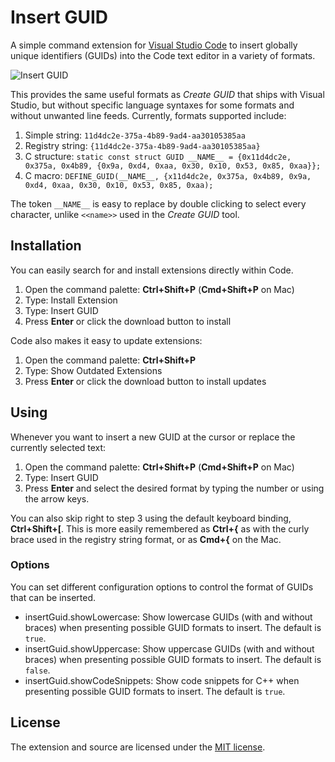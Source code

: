 # Insert GUID

A simple command extension for [Visual Studio Code](https://code.visualstudio.com) to insert globally unique identifiers (GUIDs) into the Code text editor in a variety of formats.

![Insert GUID](https://media.giphy.com/media/3danYPtfh3iQBjd6ef/giphy.gif)

This provides the same useful formats as _Create GUID_ that ships with Visual Studio, but without specific language syntaxes for some formats and without unwanted line feeds. Currently, formats supported include:

1. Simple string: `11d4dc2e-375a-4b89-9ad4-aa30105385aa`
2. Registry string: `{11d4dc2e-375a-4b89-9ad4-aa30105385aa}`
3. C structure: `static const struct GUID __NAME__ = {0x11d4dc2e, 0x375a, 0x4b89, {0x9a, 0xd4, 0xaa, 0x30, 0x10, 0x53, 0x85, 0xaa}};`
4. C macro: `DEFINE_GUID(__NAME__, {x11d4dc2e, 0x375a, 0x4b89, 0x9a, 0xd4, 0xaa, 0x30, 0x10, 0x53, 0x85, 0xaa);`

The token `__NAME__` is easy to replace by double clicking to select every character, unlike `<<name>>` used in the _Create GUID_ tool.

## Installation

You can easily search for and install extensions directly within Code.

1. Open the command palette: __Ctrl+Shift+P__ (__Cmd+Shift+P__ on Mac)
2. Type: Install Extension
3. Type: Insert GUID
4. Press __Enter__ or click the download button to install

Code also makes it easy to update extensions:

1. Open the command palette: __Ctrl+Shift+P__
2. Type: Show Outdated Extensions
3. Press __Enter__ or click the download button to install updates

## Using

Whenever you want to insert a new GUID at the cursor or replace the currently selected text:

1. Open the command palette: __Ctrl+Shift+P__ (__Cmd+Shift+P__ on Mac)
2. Type: Insert GUID
3. Press __Enter__ and select the desired format by typing the number or using the arrow keys.

You can also skip right to step 3 using the default keyboard binding, __Ctrl+Shift+[__. This is more easily remembered as __Ctrl+{__ as with the curly brace used in the registry string format, or as __Cmd+{__ on the Mac.

### Options

You can set different configuration options to control the format of GUIDs that can be inserted.

* insertGuid.showLowercase: Show lowercase GUIDs (with and without braces) when presenting possible GUID formats to insert. The default is `true`.
* insertGuid.showUppercase: Show uppercase GUIDs (with and without braces) when presenting possible GUID formats to insert. The default is `false`.
* insertGuid.showCodeSnippets: Show code snippets for C++ when presenting possible GUID formats to insert. The default is `true`.

## License

The extension and source are licensed under the [MIT license](LICENSE.txt).
